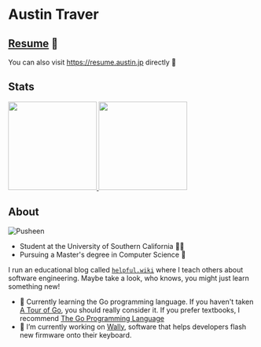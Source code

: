<!-- **austintraver/austintraver** is a ✨ _special_ ✨ repository because its `README.md` (this file) appears on your GitHub profile. -->

# Austin Traver

## [Resume](https://resume.austin.jp) 💯

You can also visit https://resume.austin.jp directly 🌟

## Stats

<a href="#">
  <img height="180em" src="https://github-readme-stats.vercel.app/api?username=austintraver&theme=graywhite&show_icons=true" />
  <img height="180em" src="https://github-readme-stats.vercel.app/api/top-langs/?username=austintraver&theme=graywhite&layout=compact" />
</a>

## About

![Pusheen](/pusheen.gif)


- Student at the University of Southern California ✌🏻
- Pursuing a Master's degree in Computer Science 💾

I run an educational blog called [`helpful.wiki`][wiki] where I teach others about software engineering. Maybe take a look, who knows, you might just learn something new!

- 🌱 Currently learning the Go programming language. If you haven't taken [A Tour of Go],
      you should really consider it. If you prefer textbooks, I recommend [The Go Programming Language]
- 🔭 I’m currently working on [Wally][], software that helps developers 
      flash new firmware onto their keyboard.

[wiki]: https://helpful.wiki
[A Tour of Go]: https://tour.golang.org/welcome/1
[The Go Programming Language]: https://www.google.com/books/edition/The_Go_Programming_Language/SJHvCgAAQBAJ
[Wally]: https://github.com/zsa/wally
